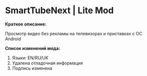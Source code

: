 # SmartTubeNext | Lite Mod

**Краткое описание:** 

Просмотр видео без рекламы на телевизорах и приставках с ОС Android

**Список изменений мода:**
1. Языки: EN/RU/UK
2. Удалена отладочная информация
3. Подпись изменена
